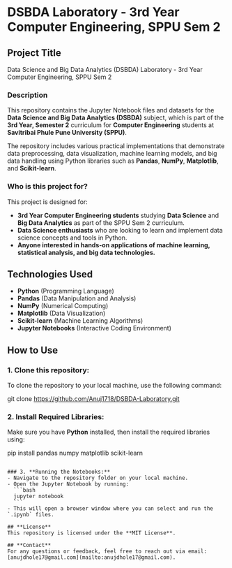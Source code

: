 # **DSBDA Laboratory - 3rd Year Computer Engineering, SPPU Sem 2**

## **Project Title**

Data Science and Big Data Analytics (DSBDA) Laboratory - 3rd Year Computer Engineering, SPPU Sem 2

### **Description**
This repository contains the Jupyter Notebook files and datasets for the **Data Science and Big Data Analytics (DSBDA)** subject, which is part of the **3rd Year, Semester 2** curriculum for **Computer Engineering** students at **Savitribai Phule Pune University (SPPU)**. 

The repository includes various practical implementations that demonstrate data preprocessing, data visualization, machine learning models, and big data handling using Python libraries such as **Pandas**, **NumPy**, **Matplotlib**, and **Scikit-learn**.

### **Who is this project for?**
This project is designed for:
- **3rd Year Computer Engineering students** studying **Data Science** and **Big Data Analytics** as part of the SPPU Sem 2 curriculum.
- **Data Science enthusiasts** who are looking to learn and implement data science concepts and tools in Python.
- **Anyone interested in hands-on applications of machine learning, statistical analysis, and big data technologies.**

## **Technologies Used**
- **Python** (Programming Language)
- **Pandas** (Data Manipulation and Analysis)
- **NumPy** (Numerical Computing)
- **Matplotlib** (Data Visualization)
- **Scikit-learn** (Machine Learning Algorithms)
- **Jupyter Notebooks** (Interactive Coding Environment)

## **How to Use**
### 1. **Clone this repository:**
   To clone the repository to your local machine, use the following command:

   git clone https://github.com/Anuj1718/DSBDA-Laboratory.git


### 2. **Install Required Libraries:**
   Make sure you have **Python** installed, then install the required libraries using:

   pip install pandas numpy matplotlib scikit-learn
   ```

### 3. **Running the Notebooks:**
   - Navigate to the repository folder on your local machine.
   - Open the Jupyter Notebook by running:
     ```bash
     jupyter notebook
     ```
   - This will open a browser window where you can select and run the `.ipynb` files.

## **License**
This repository is licensed under the **MIT License**.

## **Contact**
For any questions or feedback, feel free to reach out via email: [anujdhole17@gmail.com](mailto:anujdhole17@gmail.com).
```
